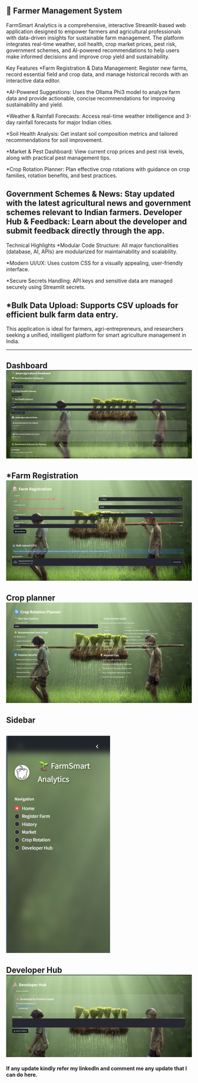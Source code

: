 🌾 Farmer Management System
-----------------------------------------------------------------------------------------------
FarmSmart Analytics is a comprehensive, interactive Streamlit-based web application designed to empower farmers and agricultural professionals with data-driven insights for sustainable farm management. The platform integrates real-time weather, soil health, crop market prices, pest risk, government schemes, and AI-powered recommendations to help users make informed decisions and improve crop yield and sustainability.

Key Features
*Farm Registration & Data Management:
Register new farms, record essential field and crop data, and manage historical records with an interactive data editor.

*AI-Powered Suggestions:
Uses the Ollama Phi3 model to analyze farm data and provide actionable, concise recommendations for improving sustainability and yield.

*Weather & Rainfall Forecasts:
Access real-time weather intelligence and 3-day rainfall forecasts for major Indian cities.

*Soil Health Analysis:
Get instant soil composition metrics and tailored recommendations for soil improvement.

*Market & Pest Dashboard:
View current crop prices and pest risk levels, along with practical pest management tips.

*Crop Rotation Planner:
Plan effective crop rotations with guidance on crop families, rotation benefits, and best practices.

Government Schemes & News:
Stay updated with the latest agricultural news and government schemes relevant to Indian farmers.
Developer Hub & Feedback:
Learn about the developer and submit feedback directly through the app.
-----------------------------------------------------------------------------------------------
Technical Highlights
*Modular Code Structure:
All major functionalities (database, AI, APIs) are modularized for maintainability and scalability.

*Modern UI/UX:
Uses custom CSS for a visually appealing, user-friendly interface.

*Secure Secrets Handling:
API keys and sensitive data are managed securely using Streamlit secrets.

*Bulk Data Upload:
Supports CSV uploads for efficient bulk farm data entry.
-----------------------------------------------------------------------------------------------
This application is ideal for farmers, agri-entrepreneurs, and researchers seeking a unified, intelligent platform for smart agriculture management in India.

-----------------------------------------------------------------------------------------------
**Dashboard**
![image alt](Dashboard_Farm_management_system.png)
-----------------------------------------------------------------------------------------------
***Farm Registration**
![image alt](Farm_registration_FMS.png)
-----------------------------------------------------------------------------------------------
**Crop planner**
![image alt](Crop_planner_FMS.png)
-----------------------------------------------------------------------------------------------
**Sidebar**
-----------------------------------------------------------------------------------------------
![image alt](sidebar_farm_management_system.png)
-----------------------------------------------------------------------------------------------
**Developer Hub**
![image alt](Developer_hub_FMS.png)
-----------------------------------------------------------------------------------------------


**If any update kindly refer my linkedIn and comment me any update that I can do here.**



